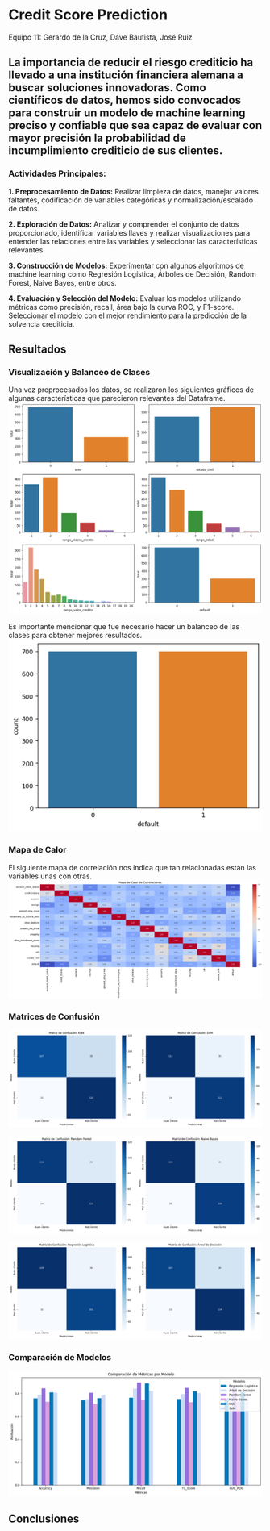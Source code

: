# Credit Score Prediction
Equipo 11: Gerardo de la Cruz, Dave Bautista, José Ruiz

## La importancia de reducir el riesgo crediticio ha llevado a una institución financiera alemana a buscar soluciones innovadoras. Como científicos de datos, hemos sido convocados para construir un modelo de machine learning preciso y confiable que sea capaz de evaluar con mayor precisión la probabilidad de incumplimiento crediticio de sus clientes.

### **Actividades Principales:**

**1. Preprocesamiento de Datos:** Realizar limpieza de datos, manejar valores faltantes, codificación de variables categóricas y normalización/escalado de datos.

**2. Exploración de Datos:** Analizar y comprender el conjunto de datos proporcionado, identificar variables llaves y realizar visualizaciones para entender las relaciones entre las variables y seleccionar las características relevantes.

**3. Construcción de Modelos:** Experimentar con algunos algoritmos de machine learning como Regresión Logística, Árboles de Decisión, Random Forest, Naive Bayes, entre otros.

**4. Evaluación y Selección del Modelo:** Evaluar los modelos utilizando métricas como precisión, recall, área bajo la curva ROC, y F1-score. Seleccionar el modelo con el mejor rendimiento para la predicción de la solvencia crediticia.

## Resultados
### Visualización y Balanceo de Clases
Una vez preprocesados los datos, se realizaron los siguientes gráficos de algunas características que parecieron relevantes del Dataframe.
![Visualización](Unknown.png)

Es importante mencionar que fue necesario hacer un balanceo de las clases para obtener mejores resultados.
![Balanceo de Clases](Unknown-2.png)

### Mapa de Calor
El siguiente mapa de correlación nos indica que tan relacionadas están las variables unas con otras.
![Mapa Calor](Unknown-3.png)

### Matrices de Confusión

![Matrices de Confusión](Unknown-4.png)

![Matrices de Confusión](Unknown-5.png)

![Matrices de Confusión](Unknown-6.png)

### Comparación de Modelos

![Comparación Modelos](Unknown-7.png)

## Conclusiones
